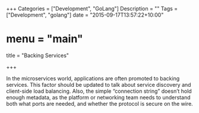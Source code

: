 +++
Categories = ["Development", "GoLang"]
Description = ""
Tags = ["Development", "golang"]
date = "2015-09-17T13:57:22+10:00"
# menu = "main"
title = "Backing Services"

+++

In the microservices world, applications are often promoted to backing services. This factor should be updated to talk about service discovery and client-side load balancing. Also, the simple “connection string” doesn’t hold enough metadata, as the platform or networking team needs to understand both what ports are needed, and whether the protocol is secure on the wire.
